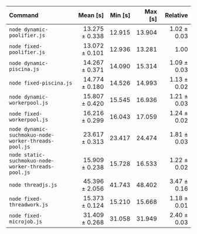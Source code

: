 | Command                                              |       Mean [s] | Min [s] | Max [s] |    Relative |
| :--------------------------------------------------- | -------------: | ------: | ------: | ----------: |
| `node dynamic-poolifier.js`                          | 13.275 ± 0.338 |  12.915 |  13.904 | 1.02 ± 0.03 |
| `node fixed-poolifier.js`                            | 13.072 ± 0.101 |  12.936 |  13.281 |        1.00 |
| `node dynamic-piscina.js`                            | 14.267 ± 0.371 |  14.090 |  15.314 | 1.09 ± 0.03 |
| `node fixed-piscina.js`                              | 14.774 ± 0.180 |  14.526 |  14.993 | 1.13 ± 0.02 |
| `node dynamic-workerpool.js`                         | 15.807 ± 0.420 |  15.545 |  16.936 | 1.21 ± 0.03 |
| `node fixed-workerpool.js`                           | 16.216 ± 0.299 |  16.043 |  17.059 | 1.24 ± 0.02 |
| `node dynamic-suchmokuo-node-worker-threads-pool.js` | 23.617 ± 0.313 |  23.417 |  24.474 | 1.81 ± 0.03 |
| `node static-suchmokuo-node-worker-threads-pool.js`  | 15.909 ± 0.238 |  15.728 |  16.533 | 1.22 ± 0.02 |
| `node threadjs.js`                                   | 45.396 ± 2.056 |  41.743 |  48.402 | 3.47 ± 0.16 |
| `node fixed-threadwork.js`                           | 15.373 ± 0.124 |  15.210 |  15.668 | 1.18 ± 0.01 |
| `node fixed-microjob.js`                             | 31.409 ± 0.268 |  31.058 |  31.949 | 2.40 ± 0.03 |
